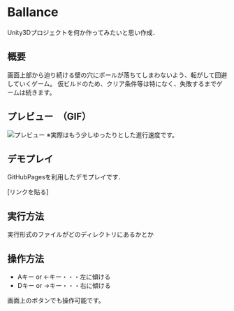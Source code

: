 # Ballance
Unity3Dプロジェクトを何か作ってみたいと思い作成．

## 概要
画面上部から迫り続ける壁の穴にボールが落ちてしまわないよう、転がして回避していくゲーム。
仮ビルドのため、クリア条件等は特になく、失敗するまでゲームは続きます。

## プレビュー　（GIF）
![プレビュー](img/preview.gif)
※実際はもう少しゆったりとした進行速度です。

## デモプレイ
GitHubPagesを利用したデモプレイです．

[リンクを貼る]

## 実行方法
実行形式のファイルがどのディレクトリにあるかとか

## 操作方法
- Aキー or ←キー・・・左に傾ける
- Dキー or →キー・・・右に傾ける

画面上のボタンでも操作可能です。